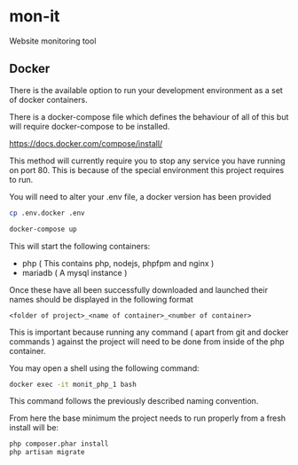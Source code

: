 # mon-it
Website monitoring tool


## Docker
There is the available option to run your development environment as a set of docker containers.

There is a docker-compose file which defines the behaviour of all of this but will require docker-compose to be installed.

https://docs.docker.com/compose/install/

This method will currently require you to stop any service you have running on port 80.  This is because of the special environment this project requires to run.

You will need to alter your .env file, a docker version has been provided
```bash
cp .env.docker .env
```

```bash
docker-compose up
```

This will start the following containers:
- php ( This contains php, nodejs, phpfpm and nginx )
- mariadb ( A mysql instance )

Once these have all been successfully downloaded and launched their names should be displayed in the following format
```
<folder of project>_<name of container>_<number of container>
```

This is important because running any command ( apart from git and docker commands ) against the project will need to be done from inside of the php container.

You may open a shell using the following command:
```bash
docker exec -it monit_php_1 bash
```
This command follows the previously described naming convention.

From here the base minimum the project needs to run properly from a fresh install will be:
```bash
php composer.phar install
php artisan migrate
```
